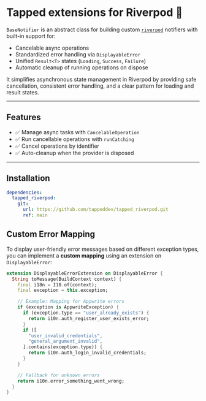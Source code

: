 # Tapped extensions for Riverpod 🚀

`BaseNotifier` is an abstract class for building custom [`riverpod`](https://pub.dev/packages/riverpod) notifiers with
built-in support for:

- Cancelable async operations
- Standardized error handling via `DisplayableError`
- Unified `Result<T>` states (`Loading`, `Success`, `Failure`)
- Automatic cleanup of running operations on dispose

It simplifies asynchronous state management in Riverpod by providing safe cancellation, consistent error handling, and a
clear pattern for loading and result states.

---

## Features

- ✅ Manage async tasks with `CancelableOperation`
- ✅ Run cancellable operations with `runCatching`
- ✅ Cancel operations by identifier
- ✅ Auto-cleanup when the provider is disposed

---

## Installation

```yaml
dependencies:
  tapped_riverpod:
    git:
      url: https://github.com/tappeddev/tapped_riverpod.git
      ref: main
```

## Custom Error Mapping

To display user-friendly error messages based on different exception types, you can implement a **custom mapping** using
an extension on `DisplayableError`:

```dart
extension DisplayableErrorExtension on DisplayableError {
  String toMessage(BuildContext context) {
    final i18n = I18.of(context);
    final exception = this.exception;

    // Example: Mapping for Appwrite errors
    if (exception is AppwriteException) {
      if (exception.type == "user_already_exists") {
        return i10n.auth_register_user_exists_error;
      }
      if ([
        "user_invalid_credentials",
        "general_argument_invalid",
      ].contains(exception.type)) {
        return i10n.auth_login_invalid_credentials;
      }
    }

    // Fallback for unknown errors
    return i10n.error_something_went_wrong;
  }
}
```
